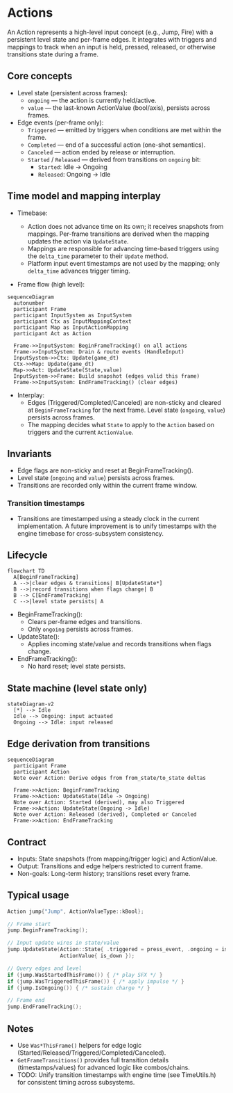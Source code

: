 # Actions

An Action represents a high-level input concept (e.g., Jump, Fire) with a
persistent level state and per-frame edges. It integrates with triggers and
mappings to track when an input is held, pressed, released, or otherwise
transitions state during a frame.

## Core concepts

- Level state (persistent across frames):
  - `ongoing` — the action is currently held/active.
  - `value` — the last-known ActionValue (bool/axis), persists across frames.
- Edge events (per-frame only):
  - `Triggered` — emitted by triggers when conditions are met within the frame.
  - `Completed` — end of a successful action (one-shot semantics).
  - `Canceled` — action ended by release or interruption.
  - `Started` / `Released` — derived from transitions on `ongoing` bit:
    - `Started`: Idle → Ongoing
    - `Released`: Ongoing → Idle

## Time model and mapping interplay

- Timebase:
  - Action does not advance time on its own; it receives snapshots from
    mappings. Per-frame transitions are derived when the mapping updates the
    action via `UpdateState`.
  - Mappings are responsible for advancing time-based triggers using the
    `delta_time` parameter to their `Update` method.
  - Platform input event timestamps are not used by the mapping; only
    `delta_time` advances trigger timing.

- Frame flow (high level):

```mermaid
sequenceDiagram
  autonumber
  participant Frame
  participant InputSystem as InputSystem
  participant Ctx as InputMappingContext
  participant Map as InputActionMapping
  participant Act as Action

  Frame->>InputSystem: BeginFrameTracking() on all actions
  Frame->>InputSystem: Drain & route events (HandleInput)
  InputSystem->>Ctx: Update(game_dt)
  Ctx->>Map: Update(game_dt)
  Map->>Act: UpdateState(State,value)
  InputSystem->>Frame: Build snapshot (edges valid this frame)
  Frame->>InputSystem: EndFrameTracking() (clear edges)
```

- Interplay:
  - Edges (Triggered/Completed/Canceled) are non-sticky and cleared at
    `BeginFrameTracking` for the next frame. Level state (`ongoing`, `value`)
    persists across frames.
  - The mapping decides what `State` to apply to the `Action` based on
    triggers and the current `ActionValue`.

## Invariants

- Edge flags are non-sticky and reset at BeginFrameTracking().
- Level state (`ongoing` and `value`) persists across frames.
- Transitions are recorded only within the current frame window.

### Transition timestamps

- Transitions are timestamped using a steady clock in the current
  implementation. A future improvement is to unify timestamps with the engine
  timebase for cross-subsystem consistency.

## Lifecycle

```mermaid
flowchart TD
  A[BeginFrameTracking]
  A -->|clear edges & transitions| B[UpdateState*]
  B -->|record transitions when flags change| B
  B --> C[EndFrameTracking]
  C -->|level state persists| A
```

- BeginFrameTracking():
  - Clears per-frame edges and transitions.
  - Only `ongoing` persists across frames.
- UpdateState():
  - Applies incoming state/value and records transitions when flags change.
- EndFrameTracking():
  - No hard reset; level state persists.

## State machine (level state only)

```mermaid
stateDiagram-v2
  [*] --> Idle
  Idle --> Ongoing: input actuated
  Ongoing --> Idle: input released
```

## Edge derivation from transitions

```mermaid
sequenceDiagram
  participant Frame
  participant Action
  Note over Action: Derive edges from from_state/to_state deltas

  Frame->>Action: BeginFrameTracking
  Frame->>Action: UpdateState(Idle -> Ongoing)
  Note over Action: Started (derived), may also Triggered
  Frame->>Action: UpdateState(Ongoing -> Idle)
  Note over Action: Released (derived), Completed or Canceled
  Frame->>Action: EndFrameTracking
```

## Contract

- Inputs: State snapshots (from mapping/trigger logic) and ActionValue.
- Output: Transitions and edge helpers restricted to current frame.
- Non-goals: Long-term history; transitions reset every frame.

## Typical usage

```cpp
Action jump{"Jump", ActionValueType::kBool};

// Frame start
jump.BeginFrameTracking();

// Input update wires in state/value
jump.UpdateState(Action::State{ .triggered = press_event, .ongoing = is_down },
                 ActionValue{ is_down });

// Query edges and level
if (jump.WasStartedThisFrame()) { /* play SFX */ }
if (jump.WasTriggeredThisFrame()) { /* apply impulse */ }
if (jump.IsOngoing()) { /* sustain charge */ }

// Frame end
jump.EndFrameTracking();
```

## Notes

- Use `Was*ThisFrame()` helpers for edge logic (Started/Released/Triggered/Completed/Canceled).
- `GetFrameTransitions()` provides full transition details (timestamps/values) for advanced logic like combos/chains.
- TODO: Unify transition timestamps with engine time (see TimeUtils.h) for consistent timing across subsystems.

